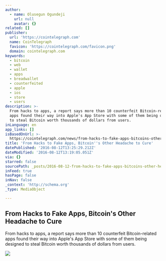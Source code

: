 ```yaml
---
author:
  - name: Olusegun Ogundeji
    url: null
    avatar: {}
related: []
publisher:
  url: 'https://cointelegraph.com'
  name: CoinTelegraph
  favicon: 'https://cointelegraph.com/favicon.png'
  domain: cointelegraph.com
keywords:
  - bitcoin
  - web
  - wallet
  - apps
  - breadwallet
  - counterfeited
  - apple
  - ios
  - store
  - users
description: >-
  From hacks to apps, a report says more than 10 counterfeit Bitcoin-related
  apps found their way into Apple's App Store with some of them being designed
  to steal Bitcoin worth thousands of dollars from users.
inLanguage: en
app_links: []
isBasedOnUrl: >-
  https://cointelegraph.com/news/from-hacks-to-fake-apps-bitcoins-other-headache-to-cure
title: 'From Hacks to Fake Apps, Bitcoin''s Other Headache to Cure'
datePublished: '2016-08-12T13:25:29.212Z'
dateModified: '2016-08-12T13:19:05.051Z'
via: {}
starred: false
sourcePath: _posts/2016-08-12-from-hacks-to-fake-apps-bitcoins-other-headache-to-cure.md
inFeed: true
hasPage: false
inNav: false
_context: 'http://schema.org'
_type: MediaObject

---
```

<article style=""><h1>From Hacks to Fake Apps, Bitcoin's Other Headache to Cure</h1><p>From hacks to apps, a report says more than 10 counterfeit Bitcoin-related apps found their way into Apple's App Store with some of them being designed to steal Bitcoin worth thousands of dollars from users.</p><img src="https://cointelegraph.com/images/725_Ly9jb2ludGVsZWdyYXBoLmNvbS9zdG9yYWdlL3VwbG9hZHMvdmlldy80MWNmZjk5NDBkMWMwMGYwNTM3MzY2ZDBmYzgzNmVhYi5qcGc=.jpg" /></article>